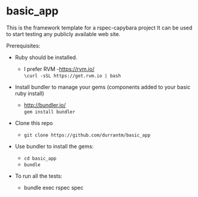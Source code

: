 # basic_app

This is the framework template for a rspec-capybara project
It can be used to start testing any publicly available web site.

Prerequisites:

- Ruby should be installed.
  - I prefer RVM -https://rvm.io/  
  `\curl -sSL https://get.rvm.io | bash`

- Install bundler to manage your gems (components added to your basic ruby install)
  - http://bundler.io/  
  `gem install bundler`

- Clone this repo  
  - `git clone https://github.com/durrantm/basic_app`

- Use bundler to install the gems:
  - `cd basic_app`
  - `bundle`

- To run all the tests:

  - bundle exec rspec spec
